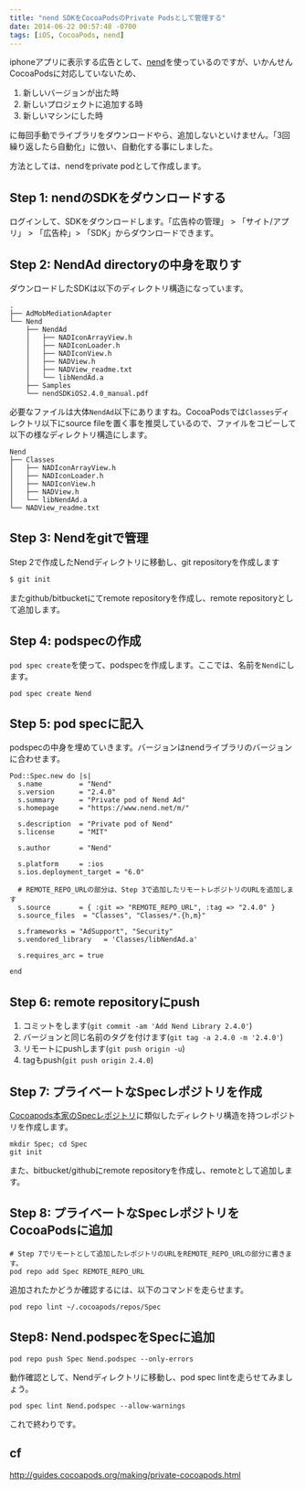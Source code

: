 ```yaml
---
title: "nend SDKをCocoaPodsのPrivate Podsとして管理する"
date: 2014-06-22 00:57:48 -0700
tags: [iOS, CocoaPods, nend]
---
```


iphoneアプリに表示する広告として、[nend](http://nend.net/)を使っているのですが、いかんせんCocoaPodsに対応していないため、

1. 新しいバージョンが出た時
2. 新しいプロジェクトに追加する時
3. 新しいマシンにした時

に毎回手動でライブラリをダウンロードやら、追加しないといけません。「3回繰り返したら自動化」に倣い、自動化する事にしました。

<!--more-->

方法としては、nendをprivate podとして作成します。

## Step 1: nendのSDKをダウンロードする
ログインして、SDKをダウンロードします。「広告枠の管理」 > 「サイト/アプリ」 > 「広告枠」> 「SDK」からダウンロードできます。

## Step 2: NendAd directoryの中身を取りす
ダウンロードしたSDKは以下のディレクトリ構造になっています。

```
.
├── AdMobMediationAdapter
└── Nend
    ├── NendAd
    │   ├── NADIconArrayView.h
    │   ├── NADIconLoader.h
    │   ├── NADIconView.h
    │   ├── NADView.h
    │   ├── NADView_readme.txt
    │   └── libNendAd.a
    ├── Samples
    └── nendSDKiOS2.4.0_manual.pdf
```

必要なファイルは大体`NendAd`以下にありますね。CocoaPodsでは`Classes`ディレクトリ以下にsource fileを置く事を推奨しているので、ファイルをコピーして以下の様なディレクトリ構造にします。

```
Nend
├── Classes
│   ├── NADIconArrayView.h
│   ├── NADIconLoader.h
│   ├── NADIconView.h
│   ├── NADView.h
│   └── libNendAd.a
└── NADView_readme.txt
```

## Step 3: Nendをgitで管理
Step 2で作成したNendディレクトリに移動し、git repositoryを作成します

```sh
$ git init
```

またgithub/bitbucketにてremote repositoryを作成し、remote repositoryとして追加します。

## Step 4: podspecの作成
`pod spec create`を使って、podspecを作成します。ここでは、名前を`Nend`にします。

```
pod spec create Nend
```

## Step 5: pod specに記入
podspecの中身を埋めていきます。バージョンはnendライブラリのバージョンに合わせます。

```
Pod::Spec.new do |s|
  s.name         = "Nend"
  s.version      = "2.4.0"
  s.summary      = "Private pod of Nend Ad"
  s.homepage     = "https://www.nend.net/m/"

  s.description  = "Private pod of Nend"
  s.license      = "MIT"

  s.author       = "Nend"

  s.platform     = :ios
  s.ios.deployment_target = "6.0"

  # REMOTE_REPO_URLの部分は、Step 3で追加したリモートレポジトリのURLを追加します
  s.source       = { :git => "REMOTE_REPO_URL", :tag => "2.4.0" }
  s.source_files  = "Classes", "Classes/*.{h,m}"

  s.frameworks = "AdSupport", "Security"
  s.vendored_library   = 'Classes/libNendAd.a'

  s.requires_arc = true

end
```

## Step 6: remote repositoryにpush

1. コミットをします(`git commit -am 'Add Nend Library 2.4.0'`)
2. バージョンと同じ名前のタグを付けます(`git tag -a 2.4.0 -m '2.4.0'`)
3. リモートにpushします(`git push origin -u`)
4. tagもpush(`git push origin 2.4.0`)

## Step 7: プライベートなSpecレポジトリを作成
[Cocoapods本家のSpecレポジトリ](https://github.com/CocoaPods/Specs)に類似したディレクトリ構造を持つレポジトリを作成します。

```
mkdir Spec; cd Spec
git init
```

また、bitbucket/githubにremote repositoryを作成し、remoteとして追加します。

## Step 8: プライベートなSpecレポジトリをCocoaPodsに追加

```
# Step 7でリモートとして追加したレポジトリのURLをREMOTE_REPO_URLの部分に書きます。
pod repo add Spec REMOTE_REPO_URL
```

追加されたかどうか確認するには、以下のコマンドを走らせます。

```
pod repo lint ~/.cocoapods/repos/Spec
```

## Step8: Nend.podspecをSpecに追加

```
pod repo push Spec Nend.podspec --only-errors
```

動作確認として、Nendディレクトリに移動し、pod spec lintを走らせてみましょう。

```
pod spec lint Nend.podspec --allow-warnings
```

これで終わりです。

## cf
http://guides.cocoapods.org/making/private-cocoapods.html
